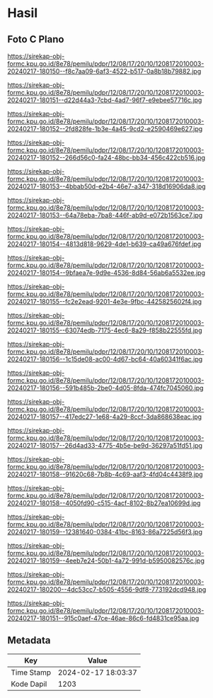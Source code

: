 # Hasil

## Foto C Plano

https://sirekap-obj-formc.kpu.go.id/8e78/pemilu/pdpr/12/08/17/20/10/1208172010003-20240217-180150--f8c7aa09-6af3-4522-b517-0a8b18b79882.jpg

https://sirekap-obj-formc.kpu.go.id/8e78/pemilu/pdpr/12/08/17/20/10/1208172010003-20240217-180151--d22d44a3-7cbd-4ad7-96f7-e9ebee57716c.jpg

https://sirekap-obj-formc.kpu.go.id/8e78/pemilu/pdpr/12/08/17/20/10/1208172010003-20240217-180152--2fd828fe-1b3e-4a45-9cd2-e2590469e627.jpg

https://sirekap-obj-formc.kpu.go.id/8e78/pemilu/pdpr/12/08/17/20/10/1208172010003-20240217-180152--266d56c0-fa24-48bc-bb34-456c422cb516.jpg

https://sirekap-obj-formc.kpu.go.id/8e78/pemilu/pdpr/12/08/17/20/10/1208172010003-20240217-180153--4bbab50d-e2b4-46e7-a347-318d16906da8.jpg

https://sirekap-obj-formc.kpu.go.id/8e78/pemilu/pdpr/12/08/17/20/10/1208172010003-20240217-180153--64a78eba-7ba8-446f-ab9d-e072b1563ce7.jpg

https://sirekap-obj-formc.kpu.go.id/8e78/pemilu/pdpr/12/08/17/20/10/1208172010003-20240217-180154--4813d818-9629-4de1-b639-ca49a676fdef.jpg

https://sirekap-obj-formc.kpu.go.id/8e78/pemilu/pdpr/12/08/17/20/10/1208172010003-20240217-180154--9bfaea7e-9d9e-4536-8d84-56ab6a5532ee.jpg

https://sirekap-obj-formc.kpu.go.id/8e78/pemilu/pdpr/12/08/17/20/10/1208172010003-20240217-180155--fc2e2ead-9201-4e3e-9fbc-4425825602f4.jpg

https://sirekap-obj-formc.kpu.go.id/8e78/pemilu/pdpr/12/08/17/20/10/1208172010003-20240217-180155--63074edb-7175-4ec6-8a29-f858b22555fd.jpg

https://sirekap-obj-formc.kpu.go.id/8e78/pemilu/pdpr/12/08/17/20/10/1208172010003-20240217-180156--1c15de08-ac00-4d67-bc64-40a60341f6ac.jpg

https://sirekap-obj-formc.kpu.go.id/8e78/pemilu/pdpr/12/08/17/20/10/1208172010003-20240217-180156--591b485b-2be0-4d05-8fda-474fc7045060.jpg

https://sirekap-obj-formc.kpu.go.id/8e78/pemilu/pdpr/12/08/17/20/10/1208172010003-20240217-180157--417edc27-1e68-4a29-8ccf-3da868638eac.jpg

https://sirekap-obj-formc.kpu.go.id/8e78/pemilu/pdpr/12/08/17/20/10/1208172010003-20240217-180157--26d4ad33-4775-4b5e-be9d-36297a51fd51.jpg

https://sirekap-obj-formc.kpu.go.id/8e78/pemilu/pdpr/12/08/17/20/10/1208172010003-20240217-180158--91620c68-7b8b-4c69-aaf3-4fd04c4438f9.jpg

https://sirekap-obj-formc.kpu.go.id/8e78/pemilu/pdpr/12/08/17/20/10/1208172010003-20240217-180158--4050fd90-c515-4acf-8102-8b27ea10699d.jpg

https://sirekap-obj-formc.kpu.go.id/8e78/pemilu/pdpr/12/08/17/20/10/1208172010003-20240217-180159--12381640-0384-41bc-8163-86a7225d56f3.jpg

https://sirekap-obj-formc.kpu.go.id/8e78/pemilu/pdpr/12/08/17/20/10/1208172010003-20240217-180159--4eeb7e24-50b1-4a72-991d-b5950082576c.jpg

https://sirekap-obj-formc.kpu.go.id/8e78/pemilu/pdpr/12/08/17/20/10/1208172010003-20240217-180200--4dc53cc7-b505-4556-9df8-773192dcd948.jpg

https://sirekap-obj-formc.kpu.go.id/8e78/pemilu/pdpr/12/08/17/20/10/1208172010003-20240217-180151--915c0aef-47ce-46ae-86c6-fd4831ce95aa.jpg


## Metadata

| Key        | Value               |
| ---------- | ------------------- |
| Time Stamp | 2024-02-17 18:03:37 |
| Kode Dapil | 1203                |



